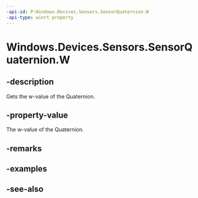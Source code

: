 ----api-id: P:Windows.Devices.Sensors.SensorQuaternion.W
-api-type: winrt property
---<!-- Property syntaxpublic float W { get; }--># Windows.Devices.Sensors.SensorQuaternion.W## -descriptionGets the w-value of the Quaternion.## -property-valueThe w-value of the Quaternion.## -remarks## -examples## -see-also